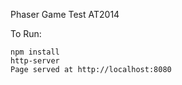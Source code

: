Phaser Game Test AT2014

To Run:

    npm install
    http-server
    Page served at http://localhost:8080